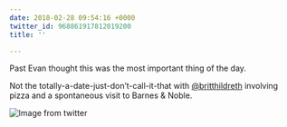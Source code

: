 ```yaml
---
date: 2018-02-28 09:54:16 +0000
twitter_id: 968861917812019200
title: ''

---
```

Past Evan thought this was the most important thing of the day.

Not the totally-a-date-just-don’t-call-it-that with [@britthildreth](https://twitter.com/britthildreth) involving pizza and a spontaneous visit to Barnes &amp; Noble.

![Image from twitter](/static/DXIWxsjUQAIJn31.jpg)
